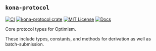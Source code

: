 ## `kona-protocol`

<a href="https://github.com/op-rs/kona/actions/workflows/rust_ci.yaml"><img src="https://github.com/op-rs/kona/actions/workflows/rust_ci.yaml/badge.svg?label=ci" alt="CI"></a>
<a href="https://crates.io/crates/kona-protocol"><img src="https://img.shields.io/crates/v/kona-protocol.svg" alt="kona-protocol crate"></a>
<a href="https://github.com/op-rs/kona/blob/main/LICENSE.md"><img src="https://img.shields.io/badge/License-MIT-d1d1f6.svg?label=license&labelColor=2a2f35" alt="MIT License"></a>
<a href="https://rollup.yoga"><img src="https://img.shields.io/badge/Docs-854a15?style=flat&labelColor=1C2C2E&color=BEC5C9&logo=mdBook&logoColor=BEC5C9" alt="Docs" /></a>


Core protocol types for Optimism.

These include types, constants, and methods for derivation as well as batch-submission.
